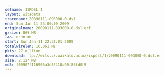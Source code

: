 ```yaml
---
setname: ISPDSL I
layout: witsdata
tracename: 20090111-093000-0.dsl
end: Sun Jan 11 23:00:00 2009
originalname: 20090111-093000-0.dsl.erf
gzsize: 869 MB
len: 0:30:00
start: Sun Jan 11 22:30:01 2009
totalwirelen: 16,061 MB
pkts: 27 million
download: ftp://wits.cs.waikato.ac.nz/ispdsl/1/20090111-093000-0.dsl.erf.gz
size: 2,127 MB
md5: f05907f116905a3d59410a90f83fd0f9
---
```

